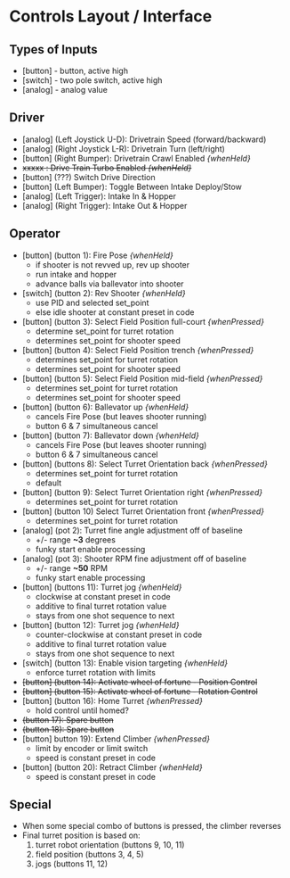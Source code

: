 # Controls Layout / Interface

## Types of Inputs
- [button] - button, active high
- [switch] - two pole switch, active high
- [analog] - analog value

## Driver
- [analog] (Left Joystick U-D): Drivetrain Speed (forward/backward)
- [analog] (Right Joystick L-R): Drivetrain Turn (left/right)
- [button] (Right Bumper): Drivetrain Crawl Enabled *{whenHeld}*
- ~~xxxxx : Drive Train Turbo Enabled *{whenHeld}*~~
- [button] (???) Switch Drive Direction
- [button] (Left Bumper): Toggle Between Intake Deploy/Stow
- [analog] (Left Trigger): Intake In & Hopper
- [analog] (Right Trigger): Intake Out & Hopper

## Operator
- [button] (button 1): Fire Pose *{whenHeld}*
  - if shooter is not revved up, rev up shooter
  - run intake and hopper
  - advance balls via ballevator into shooter
- [switch] (button 2): Rev Shooter *{whenHeld}*
  - use PID and selected set_point
  - else idle shooter at constant preset in code
- [button] (button 3): Select Field Position full-court *{whenPressed}*
  - determine set_point for turret rotation
  - determines set_point for shooter speed
- [button] (button 4): Select Field Position trench *{whenPressed}*
  - determines set_point for turret rotation
  - determines set_point for shooter speed
- [button] (button 5): Select Field Position mid-field *{whenPressed}*
  - determines set_point for turret rotation
  - determines set_point for shooter speed
- [button] (button 6): Ballevator up *{whenHeld}*
  - cancels Fire Pose (but leaves shooter running)
  - button 6 & 7 simultaneous cancel
- [button] (button 7): Ballevator down *{whenHeld}*
  - cancels Fire Pose (but leaves shooter running)
  - button 6 & 7 simultaneous cancel
- [button] (buttons 8): Select Turret Orientation back *{whenPressed}*
  - determines set_point for turret rotation
  - default
- [button] (button 9): Select Turret Orientation right *{whenPressed}*
  - determines set_point for turret rotation
- [button] (button 10) Select Turret Orientation front *{whenPressed}*
  - determines set_point for turret rotation
- [analog] (pot 2): Turret fine angle adjustment off of baseline
  - +/- range **~3** degrees
  - funky start enable processing
- [analog] (pot 3): Shooter RPM fine adjustment off of baseline
  - +/- range **~50** RPM
  - funky start enable processing
- [button] (buttons 11): Turret jog *{whenHeld}*
  - clockwise at constant preset in code
  - additive to final turret rotation value
  - stays from one shot sequence to next
- [button] (button 12): Turret jog *{whenHeld}*
  - counter-clockwise at constant preset in code
  - additive to final turret rotation value
  - stays from one shot sequence to next
- [switch] (button 13): Enable vision targeting *{whenHeld}*
  - enforce turret rotation with limits
- ~~[button] (button 14): Activate wheel of fortune - Position Control~~
- ~~[button] (button 15): Activate wheel of fortune - Rotation Control~~
- [button] (button 16): Home Turret *{whenPressed}*
  - hold control until homed?
- ~~(button 17): Spare button~~
- ~~(button 18): Spare button~~
- [button] button 19): Extend Climber *{whenPressed}*
  - limit by encoder or limit switch
  - speed is constant preset in code
- [button] (button 20): Retract Climber *{whenHeld}*
   - speed is constant preset in code


## Special
- When some special combo of buttons is pressed, the climber reverses
- Final turret position is based on:
  1. turret robot orientation (buttons 9, 10, 11)
  1. field position (buttons 3, 4, 5)
  1. jogs (buttons 11, 12)
